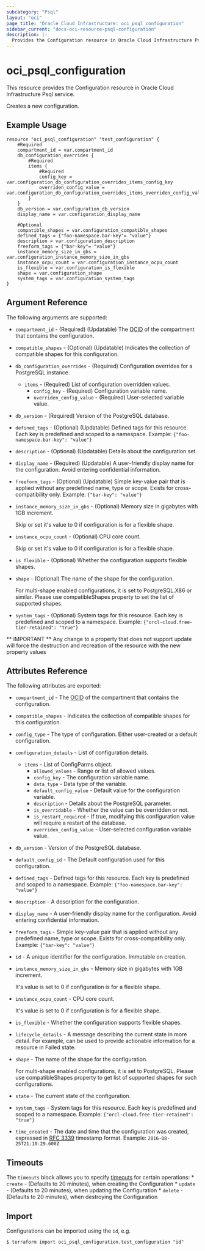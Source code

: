 ```yaml
---
subcategory: "Psql"
layout: "oci"
page_title: "Oracle Cloud Infrastructure: oci_psql_configuration"
sidebar_current: "docs-oci-resource-psql-configuration"
description: |-
  Provides the Configuration resource in Oracle Cloud Infrastructure Psql service
---
```


# oci_psql_configuration
This resource provides the Configuration resource in Oracle Cloud Infrastructure Psql service.

Creates a new configuration.


## Example Usage

```hcl
resource "oci_psql_configuration" "test_configuration" {
	#Required
	compartment_id = var.compartment_id
	db_configuration_overrides {
		#Required
		items {
			#Required
			config_key = var.configuration_db_configuration_overrides_items_config_key
			overriden_config_value = var.configuration_db_configuration_overrides_items_overriden_config_value
		}
	}
	db_version = var.configuration_db_version
	display_name = var.configuration_display_name

	#Optional
	compatible_shapes = var.configuration_compatible_shapes
	defined_tags = {"foo-namespace.bar-key"= "value"}
	description = var.configuration_description
	freeform_tags = {"bar-key"= "value"}
	instance_memory_size_in_gbs = var.configuration_instance_memory_size_in_gbs
	instance_ocpu_count = var.configuration_instance_ocpu_count
	is_flexible = var.configuration_is_flexible
	shape = var.configuration_shape
	system_tags = var.configuration_system_tags
}
```

## Argument Reference

The following arguments are supported:

* `compartment_id` - (Required) (Updatable) The [OCID](https://docs.cloud.oracle.com/iaas/Content/General/Concepts/identifiers.htm) of the compartment that contains the configuration.
* `compatible_shapes` - (Optional) (Updatable) Indicates the collection of compatible shapes for this configuration. 
* `db_configuration_overrides` - (Required) Configuration overrides for a PostgreSQL instance.
	* `items` - (Required) List of configuration overridden values.
		* `config_key` - (Required) Configuration variable name.
		* `overriden_config_value` - (Required) User-selected variable value.
* `db_version` - (Required) Version of the PostgreSQL database.
* `defined_tags` - (Optional) (Updatable) Defined tags for this resource. Each key is predefined and scoped to a namespace. Example: `{"foo-namespace.bar-key": "value"}` 
* `description` - (Optional) (Updatable) Details about the configuration set.
* `display_name` - (Required) (Updatable) A user-friendly display name for the configuration. Avoid entering confidential information.
* `freeform_tags` - (Optional) (Updatable) Simple key-value pair that is applied without any predefined name, type or scope. Exists for cross-compatibility only. Example: `{"bar-key": "value"}` 
* `instance_memory_size_in_gbs` - (Optional) Memory size in gigabytes with 1GB increment.

	Skip or set it's value to 0 if configuration is for a flexible shape. 
* `instance_ocpu_count` - (Optional) CPU core count.

	Skip or set it's value to 0 if configuration is for a flexible shape. 
* `is_flexible` - (Optional) Whether the configuration supports flexible shapes.
* `shape` - (Optional) The name of the shape for the configuration. 

	For multi-shape enabled configurations, it is set to PostgreSQL.X86 or similar. Please use compatibleShapes property to set the list of supported shapes. 
* `system_tags` - (Optional) System tags for this resource. Each key is predefined and scoped to a namespace. Example: `{"orcl-cloud.free-tier-retained": "true"}` 


** IMPORTANT **
Any change to a property that does not support update will force the destruction and recreation of the resource with the new property values

## Attributes Reference

The following attributes are exported:

* `compartment_id` - The [OCID](https://docs.cloud.oracle.com/iaas/Content/General/Concepts/identifiers.htm) of the compartment that contains the configuration.
* `compatible_shapes` - Indicates the collection of compatible shapes for this configuration. 
* `config_type` - The type of configuration. Either user-created or a default configuration.
* `configuration_details` - List of configuration details.
	* `items` - List of ConfigParms object.
		* `allowed_values` - Range or list of allowed values.
		* `config_key` - The configuration variable name.
		* `data_type` - Data type of the variable.
		* `default_config_value` - Default value for the configuration variable.
		* `description` - Details about the PostgreSQL parameter.
		* `is_overridable` - Whether the value can be overridden or not.
		* `is_restart_required` - If true, modifying this configuration value will require a restart of the database.
		* `overriden_config_value` - User-selected configuration variable value.
* `db_version` - Version of the PostgreSQL database.
* `default_config_id` - The Default configuration used for this configuration.
* `defined_tags` - Defined tags for this resource. Each key is predefined and scoped to a namespace. Example: `{"foo-namespace.bar-key": "value"}` 
* `description` - A description for the configuration.
* `display_name` - A user-friendly display name for the configuration. Avoid entering confidential information.
* `freeform_tags` - Simple key-value pair that is applied without any predefined name, type or scope. Exists for cross-compatibility only. Example: `{"bar-key": "value"}` 
* `id` - A unique identifier for the configuration. Immutable on creation.
* `instance_memory_size_in_gbs` - Memory size in gigabytes with 1GB increment.

	It's value is set to 0 if configuration is for a flexible shape. 
* `instance_ocpu_count` - CPU core count.

	It's value is set to 0 if configuration is for a flexible shape. 
* `is_flexible` - Whether the configuration supports flexible shapes.
* `lifecycle_details` - A message describing the current state in more detail. For example, can be used to provide actionable information for a resource in Failed state.
* `shape` - The name of the shape for the configuration. 

	For multi-shape enabled configurations, it is set to PostgreSQL. Please use compatibleShapes property to get list of supported shapes for such configurations. 
* `state` - The current state of the configuration.
* `system_tags` - System tags for this resource. Each key is predefined and scoped to a namespace. Example: `{"orcl-cloud.free-tier-retained": "true"}` 
* `time_created` - The date and time that the configuration was created, expressed in [RFC 3339](https://tools.ietf.org/rfc/rfc3339) timestamp format.  Example: `2016-08-25T21:10:29.600Z` 

## Timeouts

The `timeouts` block allows you to specify [timeouts](https://registry.terraform.io/providers/oracle/oci/latest/docs/guides/changing_timeouts) for certain operations:
	* `create` - (Defaults to 20 minutes), when creating the Configuration
	* `update` - (Defaults to 20 minutes), when updating the Configuration
	* `delete` - (Defaults to 20 minutes), when destroying the Configuration


## Import

Configurations can be imported using the `id`, e.g.

```
$ terraform import oci_psql_configuration.test_configuration "id"
```

